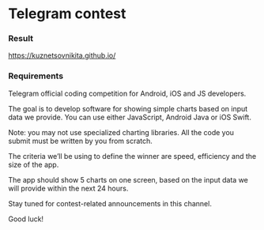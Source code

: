 # Telegram contest

### Result

https://kuznetsovnikita.github.io/

### Requirements

Telegram official coding competition for Android, iOS and JS developers. 

The goal is to develop software for showing simple charts based on input data we provide. You can use either JavaScript, Android Java or iOS Swift. 

Note: you may not use specialized charting libraries. All the code you submit must be written by you from scratch.

The criteria we’ll be using to define the winner are speed, efficiency and the size of the app.

The app should show 5 charts on one screen, based on the input data we will provide within the next 24 hours.

Stay tuned for contest-related announcements in this channel.

Good luck!

